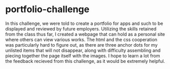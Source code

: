 # portfolio-challenge

In this challenge, we were told to create a portfolio for apps and such to be displayed and reviewed by future employers.
Utilizing the skills retained from the class thus far, I created a webpage that can hold as a personal site where others can view
various works. The html and the css cooperation was particularly hard to figure out, as there are three anchor dots for my unlisted
items that will not disappear, along with difficulty assembling and piecing together the page itself with the images. I hope to
learn a lot from the feedback recieved from this challenge, as it would be extremely helpful.
